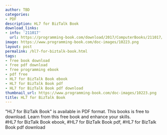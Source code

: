 ```yaml
---
author: TBD
categories:
- PDF
description: HL7 for BizTalk Book
download_links:
- info: '211017'
  url: https://programming-book.com/download/2017/ComputerBooks/211017/HL7 for BizTalk.pdf
image: https://www.programming-book.com/doc-images/10223.png
layout: post
permalink: /hl7-for-biztalk-book.html
tags:
- free book download
- free pdf download
- free programming ebook
- pdf free
- HL7 for BizTalk Book ebook
- HL7 for BizTalk Book pdf
- HL7 for BizTalk Book pdf download
thumbnail_url: https://www.programming-book.com/doc-images/10223.png
title: HL7 for BizTalk Book
---
```


 
<div class="item-desc text-justify">
  "HL7 for BizTalk Book" is available in PDF format. This books is free to download. Learn from this free book and enhance your skills.
  <br>
  #HL7 for BizTalk Book ebook, #HL7 for BizTalk Book pdf, #HL7 for BizTalk Book pdf download
</div>